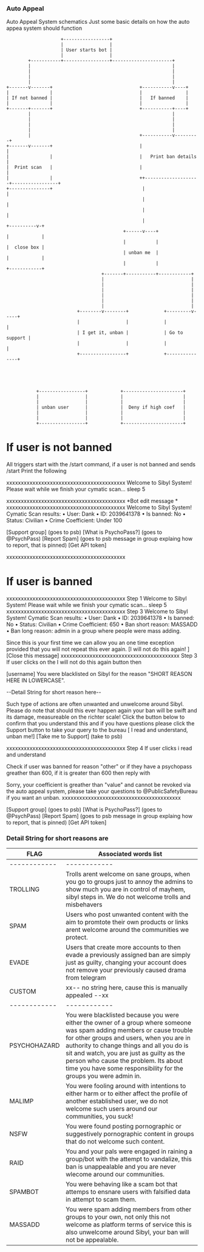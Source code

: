### Auto Appeal

Auto Appeal System schematics
Just some basic details on how the auto appea system should function


                        +-----------------+
                        |                 |
                        | User starts bot |
                        |                 |
            +-----------+-----------------+----------------------+
            |                                                    |
            |                                                    |
            |                                                    |
            |                                                    |
    +-------v-------+                                +-----------v----+
    |               |                                |                |
    | If not banned |                                |   If banned    |
    |               |                                |                |
    +-------+-------+                                +-----------+----+
            |                                                    |
            |                                                    |
            |                                                    |
            |                                                    |
            |                                        +-----------v---------+
    +-------v-------+                                |                     |
    |               |                                |   Print ban details |
    |  Print scan   |                                |                     |
    |               |                                ++--------------------+-----------------+
    +---------------+                                 |                                      |
                                                      |                                      |
                                                      |                                      |
                                                      |                           +----------v-+
                                               +------v----+                      |            |
                                               |           |                      |  close box |
                                               | unban me  |                      |            |
                                               |           |                      +------------+
                                       +-------+-----------+------------+
                                       |                                |
                                       |                                |
                                       |                                |
                                       |                                |
                                       |                                |
                                       |                                |
                              +--------v--------+             +---------v-----+
                              |                 |             |               |
                              | I get it, unban |             | Go to support |
                              |                 |             |               |
                              +-----------------+             +---------------+
    
    
    
    
    
               +-----------------+            +----------------------+
               |                 |            |                      |
               |                 |            |                      |
               | unban user      |            |  Deny if high coef   |
               |                 |            |                      |
               |                 |            |                      |
               +-----------------+            +----------------------+



# If user is not banned

All triggers start with the /start command, if a user is not banned and sends /start 
Print the following 

xxxxxxxxxxxxxxxxxxxxxxxxxxxxxxxxxxxxxxxxx
Welcome to Sibyl System! 
Please wait while we finish your cymatic scan...
sleep 5

xxxxxxxxxxxxxxxxxxxxxxxxxxxxxxxxxxxxxxxxx
*Bot edit message *
xxxxxxxxxxxxxxxxxxxxxxxxxxxxxxxxxxxxxxxxx
Welcome to Sibyl System! 
Cymatic Scan results: 
 • User: Dank
 • ID: 2039641378
 • Is banned: No
 • Status: Civilian
 • Crime Coefficient: Under 100

[Support group] (goes to psb)
[What is PsychoPass?] (goes to @PsychPass)
[Report Spam] (goes to psb message in group explaing how to report, that is pinned)
[Get API token] 

xxxxxxxxxxxxxxxxxxxxxxxxxxxxxxxxxxxxxxxxx

# If user is banned
xxxxxxxxxxxxxxxxxxxxxxxxxxxxxxxxxxxxxxxxx Step 1
Welcome to Sibyl System! 
Please wait while we finish your cymatic scan...
sleep 5
xxxxxxxxxxxxxxxxxxxxxxxxxxxxxxxxxxxxxxxxx Step 3
Welcome to Sibyl System! 
Cymatic Scan results: 
 • User: Dank
 • ID: 2039641378
 • Is banned: No
 • Status: Civilian
 • Crime Coefficient: 650
 • Ban short reason: MASSADD
 • Ban long reason: admin in a group where people were mass adding. 

Since this is your first time we can allow you an one time exception provided that you will not repeat this ever again. 
[I will not do this again! ]
[Close this message]
xxxxxxxxxxxxxxxxxxxxxxxxxxxxxxxxxxxxxxxxx Step 3
If user clicks on the I will not do this again button then

[username] You were blacklisted on Sibyl for the reason "SHORT REASON HERE IN LOWERCASE".
 
 --Detail String for short reason here--

Such type of actions are often unwanted and unwelcome around Sibyl. 
Please do note that should this ever happen again your ban will be swift and its damage, measureable on the richter scale! 
Click the button below to confirm that you understand this and if you have questions please click the Support button to take your query to the bureau
[ I read and understand, unban me!]
[Take me to Support] (take to psb)

xxxxxxxxxxxxxxxxxxxxxxxxxxxxxxxxxxxxxxxxx Step 4
If user clicks i read and understand 

Check if user was banned for reason "other" or if they have a psychopass greather than 600, if it is greater than 600 then reply with 

Sorry, your coefficient is greather than "value" and cannot be revoked via the auto appeal system, please take your questions to @PublicSafetyBureau if you want an unban. 
xxxxxxxxxxxxxxxxxxxxxxxxxxxxxxxxxxxxxxxxx 



[Support group] (goes to psb)
[What is PsychoPass?] (goes to @PsychPass)
[Report Spam] (goes to psb message in group explaing how to report, that is pinned)
[Get API token]

### Detail String for short reasons are 
| FLAG  | Associated words list  |
| ------------ | ------------ |
| ------------ | ------------ |
| TROLLING  | Trolls arent welcome on sane groups, when you go to groups just to annoy the admins to show much you are in control of mayhem, sibyl steps in. We do not welcome trolls and misbehavers |
|  SPAM | Users who post unwanted content with the aim to promtote their own products or links arent welcome around the communities we protect. |
| EVADE  | Users that create more accounts to then evade a previously assigned ban are simply just as guilty, changing your account does not remove your previously caused drama from telegram |
| CUSTOM  | xx-- no string here, cause this is manually appealed --xx
| ------------ | ------------ |
| PSYCHOHAZARD  | You were blacklisted because you were either the owner of a group where someone was spam adding members or cause trouble for other groups and users, when you are in authority to change things and all you do is sit and watch, you are just as guilty as the person who cause the problem. Its about time you have some responsibility for the groups you were admin in. | 
| MALIMP  | You were fooling around with intentions to either harm or to either affect the profile of another established user, we do not welcome such users around our communities, you suck! |
| NSFW | You were found posting pornographic or suggestively pornographic content in groups that do not welcome such content. |
| RAID | You and your pals were engaged in raining a group/bot with the attempt to vandalize, this ban is unappealable and you are never wlecome around our communities. 
| SPAMBOT  | You were behaving like a scam bot that attemps to ensnare users with falsified data in attempt to scam them. 
| MASSADD  | You were spam adding members from other groups to your own, not only this not welcome as platform terms of service this is also unwelcome around Sibyl, your ban will not be appealable. 




